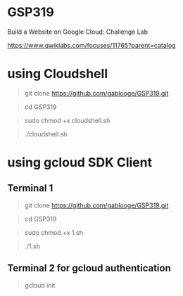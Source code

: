 # GSP319

Build a Website on Google Cloud: Challenge Lab

https://www.qwiklabs.com/focuses/11765?parent=catalog


# using Cloudshell
> git clone https://github.com/gablooge/GSP319.git

> cd GSP319

> sudo chmod +x cloudshell.sh

> ./cloudshell.sh


# using gcloud SDK Client
## Terminal 1
> git clone https://github.com/gablooge/GSP319.git

> cd GSP319

> sudo chmod +x 1.sh

> ./1.sh


## Terminal 2 for gcloud authentication
> gcloud init



